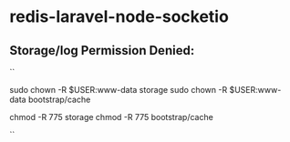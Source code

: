# redis-laravel-node-socketio

Storage/log Permission Denied:
------------------------------
``

sudo chown -R $USER:www-data storage
sudo chown -R $USER:www-data bootstrap/cache

chmod -R 775 storage
chmod -R 775 bootstrap/cache
  
``
